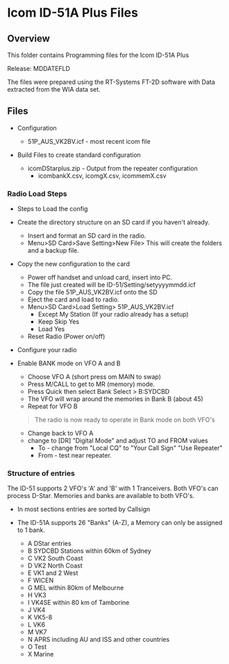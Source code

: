 # Icom ID-51A Plus Files

## Overview

This folder contains Programming files for the Icom ID-51A Plus

Release: MDDATEFLD

The files were prepared using the RT-Systems FT-2D software with Data extracted from the WIA data set.

## Files
* Configuration
    - 51P_AUS_VK2BV.icf - most recent icom file

* Build Files to create standard configuration
    - icomDStarplus.zip - Output from the repeater configuration
        - icombankX.csv, icomgX.csv, icommemX.csv

### Radio Load Steps

* Steps to Load the config
* Create the directory structure on an SD card if you haven't already.
    - Insert and format an SD card in the radio.
    - Menu>SD Card>Save Setting>New File>
This will create the folders and a backup file.

* Copy the new configuration to the card
    - Power off handset and unload card, insert into PC.
    - The file just created will be ID-51/Setting/setyyyymmdd.icf 
    - Copy the file 51P_AUS_VK2BV.icf onto the SD
    - Eject the card and load to radio.
    - Menu>SD Card>Load Setting> 51P_AUS_VK2BV.icf
        - Except My Station (If your radio already has a setup)
        - Keep Skip Yes
        - Load Yes
    - Reset Radio (Power on/off)

* Configure your radio
        
* Enable BANK mode on VFO A and B
    - Choose VFO A (short press om MAIN to swap)
    - Press M/CALL to get to MR (memory) mode.
    - Press Quick then select Bank Select > B:SYDCBD
    - The VFO will wrap around the memories in Bank B (about 45)
    - Repeat for VFO B
    > The radio is now ready to operate in Bank mode on both VFO's
    - Change back to VFO A
    - change to  [DR] "Digital Mode" and adjust TO and FROM values
        - To - change from "Local CQ" to "Your Call Sign" "Use Repeater" 
        - From - test near repeater.
    
    
### Structure of entries

The ID-51 supports 2 VFO's 'A' and 'B' with 1 Tranceivers. Both VFO's can process D-Star. Memories and banks are available to both VFO's.

* In most sections entries are sorted by Callsign

* The ID-51A supports 26 "Banks" (A-Z), a Memory can only be assigned to 1 bank.
    
    - A DStar entries
    - B SYDCBD Stations within 60km of Sydney
    - C VK2 South Coast
    - D VK2 North Coast
    - E VK1 and 2 West
    - F WICEN
    - G MEL within 80km of Melbourne
    - H VK3
    - I VK4SE within 80 km of Tamborine
    - J VK4
    - K VK5-8
    - L VK6
    - M VK7
    - N APRS including AU and ISS and other countries
    - O Test
    - X Marine
